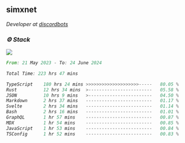 <h2>simxnet</h2>
<p><em>Developer at <a href="https://github.com/dbotslist">discordbots</a></p>

### ⚙️ Stack
![](https://skillicons.dev/icons?i=git,docker,js,ts,cloudflare,css,deno,express,cpp,rust,arduino,graphql,html,nestjs,react,apollo,bash,lua,nextjs,nodejs,ps,powershell,neovim,postgres,tailwind,prisma)

<!--START_SECTION:waka-->

```rust
From: 21 May 2023 - To: 24 June 2024

Total Time: 223 hrs 47 mins

TypeScript    180 hrs 24 mins >>>>>>>>>>>>>>>>>>>>-----   80.05 %
Rust          12 hrs 34 mins  >------------------------   05.58 %
JSON          10 hrs 9 mins   >------------------------   04.50 %
Markdown      2 hrs 37 mins   -------------------------   01.17 %
Svelte        2 hrs 34 mins   -------------------------   01.14 %
Bash          2 hrs 16 mins   -------------------------   01.01 %
GraphQL       1 hr 57 mins    -------------------------   00.87 %
MDX           1 hr 54 mins    -------------------------   00.85 %
JavaScript    1 hr 53 mins    -------------------------   00.84 %
TSConfig      1 hr 52 mins    -------------------------   00.83 %
```

<!--END_SECTION:waka-->


<!--
<p align="center">
     <a href="https://discord.gg/HhybNhchcC"><img src="https://invidget.switchblade.xyz/sejc7TnX6N" align="center" ><a>
</p> 
-->
